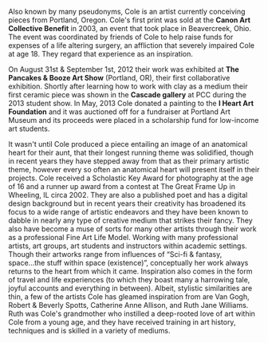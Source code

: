 Also known by many pseudonyms, Cole is an artist currently conceiving pieces from Portland, Oregon.
Cole's first print was sold at the **Canon Art Collective Benefit** in 2003, an event that took place in Beavercreek, Ohio.
The event was coordinated by friends of Cole to help raise funds for expenses of a life altering surgery, an affliction that severely impaired Cole at age 18. They regard that experience as an inspiration.

On August 31st & September 1st, 2012 their work was exhibited at **The Pancakes & Booze Art Show** (Portland, OR), their first collaborative exhibition.
Shortly after learning how to work with clay as a medium their first ceramic piece was shown in the **Cascade gallery** at PCC during the 2013 student show.
In May, 2013 Cole donated a painting to the **I Heart Art Foundation** and it was auctioned off for a fundraiser at Portland Art Museum and its proceeds were placed in a scholarship fund for low-income art students.

It wasn't until Cole produced a piece entailing an image of an anatomical heart for their aunt, that their longest running theme was solidified, though in recent years they have stepped away from that as their primary artistic theme, however every so often an anatomical heart will present itself in their projects.
Cole received a Scholastic Key Award for photography at the age of 16 and a runner up award from a contest at The Great Frame Up in Wheeling, IL circa 2002.
They are also a published poet and has a digital design background but in recent years their creativity has broadened its focus to a wide range of artistic endeavors and they have been known to dabble in nearly any type of creative medium that strikes their fancy. They also have become a muse of sorts for many other artists through their work as a professional Fine Art Life Model. Working with many professional artists, art groups, art students and instructors within academic settings.  
Though their artworks range from influences of “Sci-fi & fantasy, space...the stuff within space (existence)”, conceptually her work always returns to the heart from which it came.
Inspiration also comes in the form of travel and life experiences (to which they boast many a harrowing tale, joyful accounts and everything in between).
Albeit, stylistic similarities are thin, a few of the artists Cole has gleamed inspiration from are Van Gogh, Robert & Beverly Spotts, Catherine Anne Allison, and Ruth Jane Williams. Ruth was Cole's grandmother who instilled a deep-rooted love of art within Cole from a young age, and they have received training in art history, techniques and is skilled in a variety of mediums.
